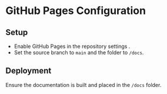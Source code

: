 
# GitHub Pages Configuration

## Setup
- Enable GitHub Pages in the repository settings .
- Set the source branch to `main` and the folder to `/docs`.

## Deployment
Ensure the documentation is built and placed in the `/docs` folder.
